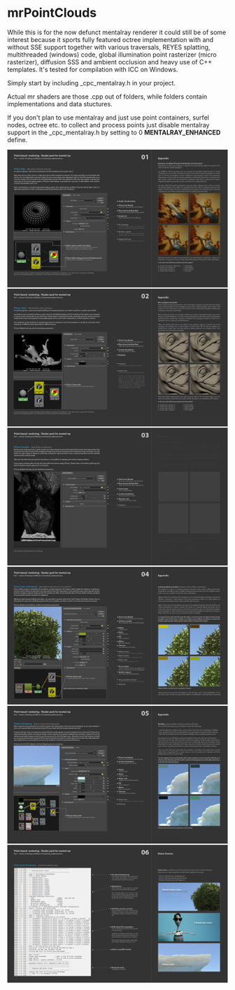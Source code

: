 # mrPointClouds

While this is for the now defunct mentalray renderer it could still be of some interest because it sports fully featured octree implementation with and without SSE support together with various traversals, REYES splatting, multithreaded (windows) code, global illumination point rasterizer (micro rasterizer), diffusion SSS and ambient occlusion and heavy use of C++ templates. It's tested for compilation with ICC on Windows.

Simply start by including _cpc_mentalray.h in your project. 

Actual mr shaders are those .cpp out of folders, while folders contain implementations and data stuctures.

If you don't plan to use mentalray and just use point containers, surfel nodes, octree etc. to collect and process points just disable mentalray support in the _cpc_mentalray.h by setting to 0 __MENTALRAY_ENHANCED__	define.

![Doc1](https://github.com/RomboDev/mrPointClouds/blob/master/Docs/001_PCloud_Bake.png?raw=true)
![Doc2](https://github.com/RomboDev/mrPointClouds/blob/master/Docs/002_PCloud_Shade.png?raw=true)
![Doc3](https://github.com/RomboDev/mrPointClouds/blob/master/Docs/003_PCloud_Visualizer.png?raw=true)
![Doc4](https://github.com/RomboDev/mrPointClouds/blob/master/Docs/004_PCloud_Bake_SSS.png?raw=true)
![Doc5](https://github.com/RomboDev/mrPointClouds/blob/master/Docs/005_PCloud_Eval_SSS.png?raw=true)
![Doc6](https://github.com/RomboDev/mrPointClouds/blob/master/Docs/006_PCloud_Examples.png?raw=true)
